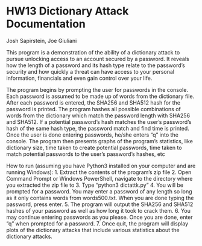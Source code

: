 # HW13 Dictionary Attack Documentation 
Josh Sapirstein, Joe Giuliani

This program is a demonstration of the ability of a dictionary attack to pursue unlocking access to an account secured by a password. It reveals how the length of a password and its hash type relate to the password’s security and how quickly a threat can have access to your personal information, financials and even gain control over your life.

The program begins by prompting the user for passwords in the console. Each password is assumed to be made up of words from the dictionary file. After each password is entered, the SHA256 and SHA512 hash for the password is printed. The program hashes all possible combinations of words from the dictionary which match the password length with SHA256 and SHA512. If a potential password’s hash matches the user’s password’s hash of the same hash type, the password match and find time is printed. Once the user is done entering passwords, he/she enters “q” into the console. The program then presents graphs of the program’s statistics, like dictionary size, time taken to create potential passwords, time taken to match potential passwords to the user’s password’s hashes, etc

How to run (assuming you have Python3 installed on your computer and are running Windows):
    1. Extract the contents of the program’s zip file
    2. Open Command Prompt or Windows PowerShell, navigate to the directory where you extracted the zip file to
    3. Type “python3 dictattk.py”
    4. You will be prompted for a password. You may enter a password of any length so long as it only contains words from words500.txt. When you are done typing the password, press enter.
    5. The program will output the SHA256 and SHA512 hashes of your password as well as how long it took to crack them.
    6. You may continue entering passwords as you please. Once you are done, enter “q” when prompted for a password.
    7. Once quit, the program will display plots of the dictionary attacks that include various statistics about the dictionary attacks.
